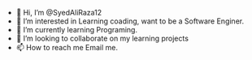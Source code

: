 - 👋 Hi, I’m @SyedAliRaza12
- 👀 I’m interested in Learning coading, want to be a Software Enginer. 
- 🌱 I’m currently learning Programing.
- 💞️ I’m looking to collaborate on my learning projects
- 📫 How to reach me Email me.

<!---
SyedAliRaza12/SyedAliRaza12 is a ✨ special ✨ repository because its `README.md` (this file) appears on your GitHub profile.
You can click the Preview link to take a look at your changes.
--->
